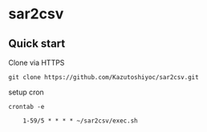 # sar2csv

## Quick start
Clone via HTTPS
```
git clone https://github.com/Kazutoshiyoc/sar2csv.git
```
setup cron
```
crontab -e
	
	1-59/5 * * * * ~/sar2csv/exec.sh
```
